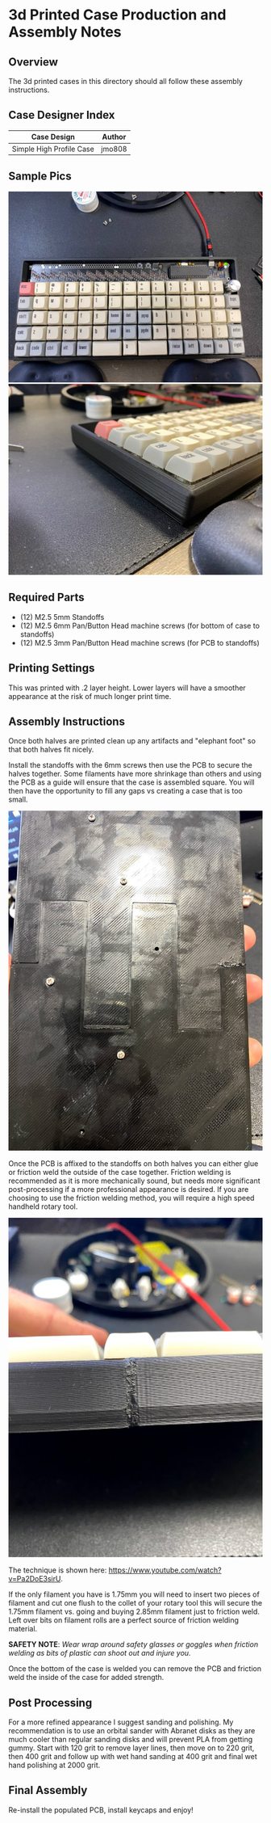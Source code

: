 # 3d Printed Case Production and Assembly Notes

## Overview

The 3d printed cases in this directory should all follow these assembly instructions.

## Case Designer Index

| Case Design | Author |
|-------------|--------|
| Simple High Profile Case | jmo808 |

## Sample Pics

![](hpcase_top.jpg)
![](hpcase_side.jpg )

## Required Parts

* (12) M2.5 5mm Standoffs
* (12) M2.5 6mm Pan/Button Head machine screws (for bottom of case to standoffs)
* (12) M2.5 3mm Pan/Button Head machine screws (for PCB to standoffs)

## Printing Settings

This was printed with .2 layer height. Lower layers will have a smoother appearance at the risk of much longer print time.

## Assembly Instructions

Once both halves are printed clean up any artifacts and "elephant foot" so that both halves fit nicely.

Install the standoffs with the 6mm screws then use the PCB to secure the halves together. Some filaments have more shrinkage than others and using the PCB as a guide will ensure that the case is assembled square. You will then have the opportunity to fill any gaps vs creating a case that is too small.

![Bottom View](bottompic.jpg)

Once the PCB is affixed to the standoffs on both halves you can either glue or friction weld the outside of the case together. Friction welding is recommended as it is more mechanically sound, but needs more significant post-processing if a more professional appearance is desired. If you are choosing to use the friction welding method, you will require a high speed handheld rotary tool.

![Sample Weld Pic](weldpic.jpg)

The technique is shown here: https://www.youtube.com/watch?v=Pa2DoE3sirU.

If the only filament you have is 1.75mm you will need to insert two pieces of filament and cut one flush to the collet of your rotary tool this will secure the 1.75mm filament vs. going and buying 2.85mm filament just to friction weld. Left over bits on filament rolls are a perfect source of friction welding material.

**SAFETY NOTE**: *Wear wrap around safety glasses or goggles when friction welding as bits of plastic can shoot out and injure you.*

Once the bottom of the case is welded you can remove the PCB and friction weld the inside of the case for added strength.

## Post Processing

For a more refined appearance I suggest sanding and polishing. My recommendation is to use an orbital sander with Abranet disks as they are much cooler than regular sanding disks and will prevent PLA from getting gummy. Start with 120 grit to remove layer lines, then move on to 220 grit, then 400 grit and follow up with wet hand sanding at 400 grit and final wet hand polishing at 2000 grit.

## Final Assembly

Re-install the populated PCB, install keycaps and enjoy!